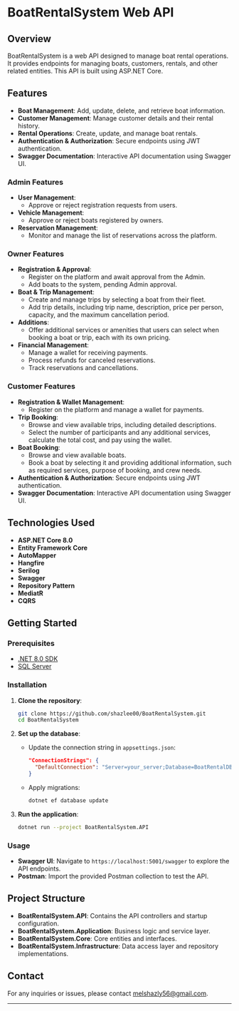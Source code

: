 # BoatRentalSystem Web API

## Overview

BoatRentalSystem is a web API designed to manage boat rental operations. It provides endpoints for managing boats, customers, rentals, and other related entities. This API is built using ASP.NET Core.

## Features

- **Boat Management**: Add, update, delete, and retrieve boat information.
- **Customer Management**: Manage customer details and their rental history.
- **Rental Operations**: Create, update, and manage boat rentals.
- **Authentication & Authorization**: Secure endpoints using JWT authentication.
- **Swagger Documentation**: Interactive API documentation using Swagger UI.

### Admin Features

- **User Management**:
  - Approve or reject registration requests from users.
- **Vehicle Management**:
  - Approve or reject boats registered by owners.
- **Reservation Management**:
  - Monitor and manage the list of reservations across the platform.

### Owner Features

- **Registration & Approval**:
  - Register on the platform and await approval from the Admin.
  - Add boats to the system, pending Admin approval.
- **Boat & Trip Management**:
  - Create and manage trips by selecting a boat from their fleet.
  - Add trip details, including trip name, description, price per person, capacity, and the maximum cancellation period.
- **Additions**:
  - Offer additional services or amenities that users can select when booking a boat or trip, each with its own pricing.
- **Financial Management**:
  - Manage a wallet for receiving payments.
  - Process refunds for canceled reservations.
  - Track reservations and cancellations.
### Customer Features
- **Registration & Wallet Management**:
  - Register on the platform and manage a wallet for payments.
- **Trip Booking**:
  - Browse and view available trips, including detailed descriptions.
  - Select the number of participants and any additional services, calculate the total cost, and pay using the wallet.
- **Boat Booking**:
  - Browse and view available boats.
  - Book a boat by selecting it and providing additional information, such as required services, purpose of booking, and crew needs.
- **Authentication & Authorization**: Secure endpoints using JWT authentication.
- **Swagger Documentation**: Interactive API documentation using Swagger UI.

## Technologies Used

- **ASP.NET Core 8.0**
- **Entity Framework Core**
- **AutoMapper**
- **Hangfire**
- **Serilog**
- **Swagger**
- **Repository Pattern**
- **MediatR**
- **CQRS**

## Getting Started

### Prerequisites

- [.NET 8.0 SDK](https://dotnet.microsoft.com/download/dotnet/8.0)
- [SQL Server](https://www.microsoft.com/en-us/sql-server/sql-server-downloads)

### Installation

1. **Clone the repository**:
    ```bash
    git clone https://github.com/shazlee00/BoatRentalSystem.git
    cd BoatRentalSystem
    ```

2. **Set up the database**:
    - Update the connection string in `appsettings.json`:
      ```json
      "ConnectionStrings": {
        "DefaultConnection": "Server=your_server;Database=BoatRentalDB;User Id=your_user;Password=your_password;"
      }
      ```
    - Apply migrations:
      ```bash
      dotnet ef database update
      ```

3. **Run the application**:
    ```bash
    dotnet run --project BoatRentalSystem.API
    ```

### Usage

- **Swagger UI**: Navigate to `https://localhost:5001/swagger` to explore the API endpoints.
- **Postman**: Import the provided Postman collection to test the API.

## Project Structure

- **BoatRentalSystem.API**: Contains the API controllers and startup configuration.
- **BoatRentalSystem.Application**: Business logic and service layer.
- **BoatRentalSystem.Core**: Core entities and interfaces.
- **BoatRentalSystem.Infrastructure**: Data access layer and repository implementations.


## Contact

For any inquiries or issues, please contact [melshazly56@gmail.com](mailto:yourname@domain.com).

---

